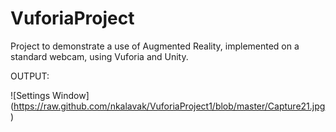 # VuforiaProject

Project to demonstrate a use of Augmented Reality, implemented on a standard webcam, using Vuforia and Unity.

OUTPUT:

![Settings Window] (https://raw.github.com/nkalavak/VuforiaProject1/blob/master/Capture21.jpg)
